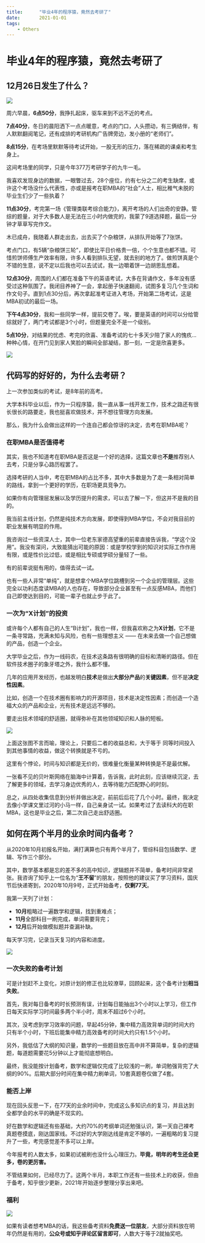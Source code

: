 ```yaml
---
title:      "毕业4年的程序猿，竟然去考研了"
date:       2021-01-01
tags:
    - Others
---
```


# 毕业4年的程序猿，竟然去考研了

## 12月26日发生了什么？


![](//filecdn.code2life.top/exam7s.jpg)

周六早晨，**6点50分**，我挣扎起床，驱车来到不远不近的考点。

**7点40分**，冬日的晨阳洒下一点点暖意，考点的门口，人头攒动，有三俩结伴，有人默默翻阅笔记，还有成排的考研机构广告牌旁边，发小册的“老师们”。
  

**8点15分**，在考场里默默等待考试开始，一股无形的压力，落在稀疏的课桌和考生身上。
  
这间考场里的同学，只是今年377万考研学子的九牛一毛。
  
我喜欢发现身边的数据，一眼瞥过去，28个座位，约有七分之二的考生缺席，或许这个考场没什么代表性，亦或是报考在职MBA的“社会”人士，相比稚气未脱的毕业生们少了一些执着？
  
  
**11点30分**，考完第一场《管理类联考综合能力》，离开考场的人们出奇的安静。管综的题量，对于大多数人是无法在三小时内做完的，我蒙了9道选择题，最后一分钟才草草写完作文。

木已成舟，我随着人群走出去，出去买了个杂粮饼，从排队开始等了7张饼。

考点门口，有5辆“杂粮饼三轮”，即使比平日价格贵一倍，个个生意也都不错。可惜煎饼师傅生产效率有限，许多人看到排队无望，就去别的地方了。做煎饼真是个不错的生意，说不定以后我也可以去试试，我一边嚼着饼一边胡思乱想着。
  

**12点30分**，周围的人们都在准备下午的英语考试，大多在背诵作文，多年没有感受过这种氛围了。我闭目养神了一会，拿起册子快速翻阅，试图多复习几个生词和作文句子。直到1点30分后，再次拿起准考证进入考场，开始第二场考试，这是MBA初试的最后一场。
  

**下午4点30分**，我和一些同学一样，提前交卷了。唉，要是英语的时间可以分给管综就好了，两门考试都是3个小时，但题量完全不是一个级别。
  

**5点10分**，对结果的忧虑、考完的欣喜、准备考试的七十多天少陪了家人的愧疚... 种种心情，在开门见到家人笑脸的瞬间全部凝结，那一刻，一定是欣喜更多。
  

![](//filecdn.code2life.top/exam-card.png)


## 代码写的好好的，为什么去考研？


上一次参加类似的考试，是8年前的高考。
  

大学本科毕业以后，作为一只程序猿，我一直从事一线开发工作，技术之路还有很长很长的路要走，我也挺喜欢做技术，并不想往管理方向发展。
  

那么，我为什么会做出这样的一个连自己都会惊讶的决定，去考在职MBA呢？


### 在职MBA是否值得考

其实，我也不知道考在职MBA是否这是一个好的选择，这篇文章也**不是**推荐别人去考，只是分享心路历程罢了。
  

选择考研的人当中，考在职MBA的占比不多，其中大多数是为了走一条相对简单的路线，拿到一个更好的学历，在职场更具竞争力。
  

如果你有向管理层发展以及学历提升的需求，可以去了解一下，但这并不是我的目的。
  

我当前主线计划，仍然是纯技术方向发展，即使得到MBA学位，不会对我目前的职业发展有明显的作用。
  

我咨询过一些资深人士，其中一位老东家德高望重的前辈直接告诉我，“学这个没用”。我没有深问，大致能猜出可能的原因：或是学校学到的知识对实际工作作用有限，或是性价比过低，或是相比专硕或学硕分量轻了一些。
  

有的前辈说挺有用的，值得去试一试。
  

也有一些人非常“单纯”，就是想拿个MBA学位跳槽到另一个企业的管理层。这些完全以功利态度读MBA的人也存在，导致部分企业甚至有一点反感MBA，而他们自己即使达到目的，可能一辈子也就止步于此了。

### 一次为“X计划”的投资

或许每个人都有自己的人生“B计划”，我也一样，但我喜欢称之为**X计划**，它不是一条寻常路，充满未知与风险，也有一些理想主义 —— 在未来去做一个自己想做的产品，创造一个企业。
  

大学毕业之后，作为一线码农，在技术这条路有很明确的目标和清晰的路径。但在软件技术圈子的象牙塔之外，我什么都不懂。
  

几年的应用开发经历，也越发明白**技术**是做出**大部分产品**的**关键因素**，但不是**决定性因素**。
  

比如，创造一个在技术圈有影响力的开源项目，技术是决定性因素；而创造一个造福大众的产品和企业，光有技术是远远不够的。
  

要走出技术领域的舒适圈，就得弥补在其他领域知识和人脉的短板。
  

![](//filecdn.code2life.top/transfer.jpg)
  

上面这张图不言而喻，理论上，只要后二者的收益总和，大于等于 同等时间投入到其他事情的收益，做这个转换就是不亏的。
  

这里有个悖论，时间与知识都是无价的，很难量化衡量某种转换是不是最优解。
  

一张看不见的贝叶斯网络在脑海中计算着，告诉我，此时此刻，应该继续沉淀，去了解更多的领域，去学习身边优秀的人，去等待能力匹配野心的时刻。
  

总之，从四处收集信息到分析并做出决定，前前后后花了几个小时。最终，我决定去像小学课文里过河的小马一样，自己亲身试一试。如果考过了去读科大的在职MBA，这也是毕业之后，第二次自己走出舒适圈。

## 如何在两个半月的业余时间内备考？

从2020年10月初报名开始，满打满算也只有两个半月了，管综科目包括数学、逻辑、写作三个部分。

其中，数学基本都是忘的差不多的高中知识，逻辑题并不简单，备考时间非常紧张。我咨询了知乎上一位名为“**王不留**”的朋友，按照他的建议买了学习资料，国庆节后快递寄到，2020年10月9号，正式开始备考，**仅剩77天**。

我第一天列了计划：
- **10月**粗略过一遍数学和逻辑，找到重难点；
- **11月**全部科目一刷完成，单词需要背完；
- **12月**后开始做模拟题并查漏补缺。

每天学习完，记录当天复习的内容和进度。
  

![](//filecdn.code2life.top/progress_exam.jpg)

### 一次失败的备考计划

可是计划赶不上变化，对原计划的修正也比较潦草，回顾起来，这个备考计划**相当失败**。

首先，我对每日备考的时长预测有误，计划每日能抽出3个小时以上学习，但工作日每天实际学习时间最多两个半小时，周末不超过6个小时。

其次，没考虑到学习效率的问题，早起45分钟，集中精力高效背单词的时间大约只有半个小时，下班后能集中精力高效备考的时间大约只有1.5个小时。

另外，我低估了大纲的知识量，数学的一些题目放在高中并不算简单，复杂的逻辑题，每道题需要花5分钟以上才能彻底想明白。

最终，我没能按计划备考，数学和逻辑仅完成了比较浅的一刷，单词勉强背完了大纲的90%。后期大部分时间在集中精力刷单词，10套真题卷仅做了4套。

### 能否上岸

现在回头反思一下，在77天的业余时间中，完成这么多知识点的复习，并且达到全都学会的水平的确是不现实的。

好在数学和逻辑还有些基础，大约70%的考纲单词还勉强认识，第一天自己裸考真题卷摸底，刚达国家线。不过好的大学刚达线是肯定不够的，一遍粗略的复习提升了一些，考完感觉差不多可以上岸。

今年报考的人数太多，如果初试被刷也没什么心理压力。**毕竟，明年的考生还会更多，卷的更厉害。**

不管结果如何，已经尽力了。这两个半月，本职工作还有一些技术上的收获，但由于备考，知乎很少更新，2021年开始逐步整理分享出来吧。

### 福利

![](//filecdn.code2life.top/books-exam.jpg)

如果有读者想考MBA的话，我这些备考资料**免费送一位朋友**，大部分资料放在明年仍然是有用的，**公众号或知乎评论区留言即可**，人数大于等于2就抽奖吧。